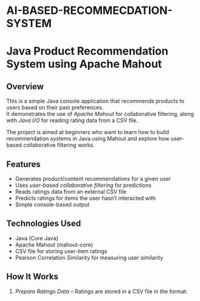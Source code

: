 # AI-BASED-RECOMMECDATION-SYSTEM

# Java Product Recommendation System using Apache Mahout

## Overview
This is a simple Java console application that recommends products to users based on their past preferences.  
It demonstrates the use of *Apache Mahout* for collaborative filtering, along with *Java I/O* for reading rating data from a CSV file.

The project is aimed at beginners who want to learn how to build recommendation systems in Java using Mahout and explore how user-based collaborative filtering works.

## Features
- Generates product/content recommendations for a given user
- Uses *user-based collaborative filtering* for predictions
- Reads ratings data from an external CSV file
- Predicts ratings for items the user hasn’t interacted with
- Simple console-based output

## Technologies Used
- Java (Core Java)
- Apache Mahout (mahout-core)
- CSV file for storing user-item ratings
- Pearson Correlation Similarity for measuring user similarity

## How It Works
1. *Prepare Ratings Data* – Ratings are stored in a CSV file in the format:
